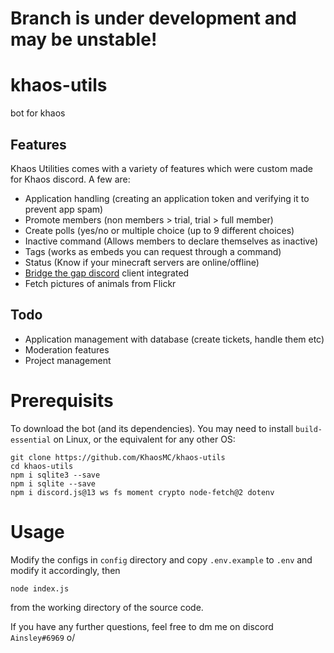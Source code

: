 # Branch is under development and may be unstable!

# khaos-utils
bot for khaos

## Features
Khaos Utilities comes with a variety of features which were custom made for Khaos discord. A few are:
- Application handling (creating an application token and verifying it to prevent app spam)
- Promote members (non members > trial, trial > full member)
- Create polls (yes/no or multiple choice (up to 9 different choices)
- Inactive command (Allows members to declare themselves as inactive)
- Tags (works as embeds you can request through a command)
- Status (Know if your minecraft servers are online/offline)
- [Bridge the gap discord](https://github.com/KhaosMC/bridge-the-gap-discord) client integrated
- Fetch pictures of animals from Flickr

## Todo
- Application management with database (create tickets, handle them etc)
- Moderation features
- Project management

# Prerequisits
To download the bot (and its dependencies). You may need to install `build-essential` on Linux, or the equivalent for any other OS:
```
git clone https://github.com/KhaosMC/khaos-utils
cd khaos-utils
npm i sqlite3 --save
npm i sqlite --save
npm i discord.js@13 ws fs moment crypto node-fetch@2 dotenv
```

# Usage
Modify the configs in `config` directory and copy `.env.example` to `.env` and modify it accordingly, then
```
node index.js
```
from the working directory of the source code.

If you have any further questions, feel free to dm me on discord `Ainsley#6969` o/
